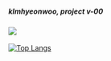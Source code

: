 
<!--
**klmhyeonwoo/klmhyeonwoo** is a ✨ _special_ ✨ repository because its `README.md` (this file) appears on your GitHub profile.

Here are some ideas to get you started:

- 🔭 I’m currently working on ...
- 🌱 I’m currently learning ...
- 👯 I’m looking to collaborate on ...
- 🤔 I’m looking for help with ...

- 📫 How to reach me: ...
- 😄 Pronouns: ...
- ⚡ Fun fact: ...
-->

##### klmhyeonwoo, project v-00
<img src="https://www.h4vebeauty.com/assets/sub_title.png"></img> <br/><br/>
[![Top Langs](https://github-readme-stats.vercel.app/api/top-langs/?username=klmhyeonwoo&layout=compact)](https://github.com/anuraghazra/github-readme-stats)
